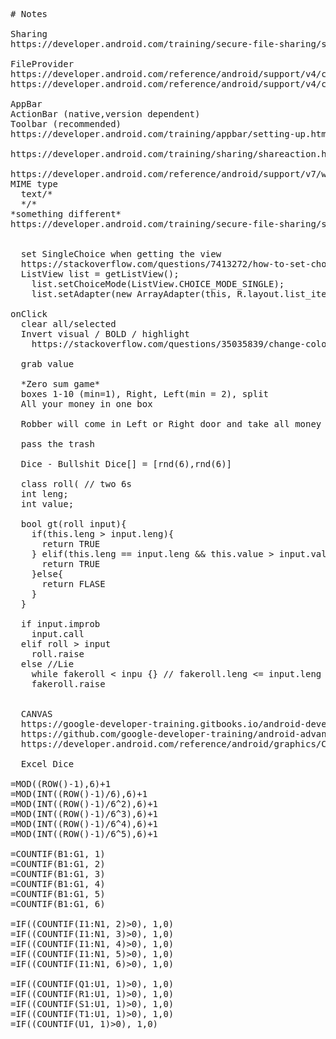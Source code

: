 <pre>
# Notes

Sharing
https://developer.android.com/training/secure-file-sharing/setup-sharing.html

FileProvider
https://developer.android.com/reference/android/support/v4/content/FileProvider.html 
https://developer.android.com/reference/android/support/v4/content/FileProvider.html

AppBar
ActionBar (native,version dependent)
Toolbar (recommended)
https://developer.android.com/training/appbar/setting-up.html#java

https://developer.android.com/training/sharing/shareaction.html

https://developer.android.com/reference/android/support/v7/widget/ShareActionProvider.html
MIME type
  text/*
  */*
*something different*
https://developer.android.com/training/secure-file-sharing/setup-sharing.html
  
  
  set SingleChoice when getting the view
  https://stackoverflow.com/questions/7413272/how-to-set-choice-mode-single-for-listview-with-images
  ListView list = getListView();
    list.setChoiceMode(ListView.CHOICE_MODE_SINGLE);
    list.setAdapter(new ArrayAdapter<String>(this, R.layout.list_item,
  
onClick
  clear all/selected
  Invert visual / BOLD / highlight
    https://stackoverflow.com/questions/35035839/change-color-of-one-textview-on-listview-without-change-others
    
  grab value
  
  *Zero sum game*
  boxes 1-10 (min=1), Right, Left(min = 2), split
  All your money in one box
  
  Robber will come in Left or Right door and take all money on that side
  
  pass the trash
  
  Dice - Bullshit Dice[] = [rnd(6),rnd(6)]
  
  class roll( // two 6s
  int leng;
  int value;
  
  bool gt(roll input){
    if(this.leng > input.leng){
      return TRUE
    } elif(this.leng == input.leng && this.value > input.value){
      return TRUE
    }else{
      return FLASE
    }
  }     
  
  if input.improb
    input.call
  elif roll > input
    roll.raise
  else //Lie
    while fakeroll < inpu {} // fakeroll.leng <= input.leng +1
    fakeroll.raise
  
  
  CANVAS
  https://google-developer-training.gitbooks.io/android-developer-advanced-course-practicals/unit-5-advanced-graphics-and-views/lesson-11-canvas/11-1a-p-create-a-simple-canvas/11-1a-p-create-a-simple-canvas.html
  https://github.com/google-developer-training/android-advanced/blob/master/SimpleCanvas/app/src/main/java/com/example/simplecanvas/MainActivity.java
  https://developer.android.com/reference/android/graphics/Canvas.html
  
  Excel Dice
  
=MOD((ROW()-1),6)+1
=MOD(INT((ROW()-1)/6),6)+1
=MOD(INT((ROW()-1)/6^2),6)+1
=MOD(INT((ROW()-1)/6^3),6)+1
=MOD(INT((ROW()-1)/6^4),6)+1
=MOD(INT((ROW()-1)/6^5),6)+1

=COUNTIF(B1:G1, 1)
=COUNTIF(B1:G1, 2)
=COUNTIF(B1:G1, 3)
=COUNTIF(B1:G1, 4)
=COUNTIF(B1:G1, 5)
=COUNTIF(B1:G1, 6)

=IF((COUNTIF(I1:N1, 2)>0), 1,0)
=IF((COUNTIF(I1:N1, 3)>0), 1,0)
=IF((COUNTIF(I1:N1, 4)>0), 1,0)
=IF((COUNTIF(I1:N1, 5)>0), 1,0)
=IF((COUNTIF(I1:N1, 6)>0), 1,0)

=IF((COUNTIF(Q1:U1, 1)>0), 1,0)
=IF((COUNTIF(R1:U1, 1)>0), 1,0)
=IF((COUNTIF(S1:U1, 1)>0), 1,0)
=IF((COUNTIF(T1:U1, 1)>0), 1,0)
=IF((COUNTIF(U1, 1)>0), 1,0)
</pre>
